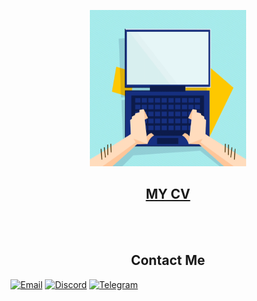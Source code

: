 <p align="center"><img width="250" height="250px" src="./CV/assets/comp.gif"></p>
<h2></h2>
<h2 align="center"><a href="https://dmitry-starchenko.netlify.app">MY CV</a></h2>

<br/>
<br/>
<h2 align="center">Contact Me</h2>
<p align="center">

[![Email](https://img.shields.io/badge/Email-%23333A45.svg?style=for-the-badge&logo=gmail&logoColor=blue&labelColor=333A45)](mailto:dololob92@gmail.com)
[![Discord](https://img.shields.io/badge/Discord-%23333A45.svg?style=for-the-badge&logo=discord&logoColor=blue&labelColor=333A45)](https://discordapp.com/users/oloolo)
[![Telegram](https://img.shields.io/badge/Telegram-%23333A45.svg?style=for-the-badge&logo=telegram&logoColor=blue&labelColor=333A45)](https://t.me/BazZ)

</p>
